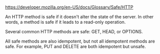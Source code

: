 https://developer.mozilla.org/en-US/docs/Glossary/Safe/HTTP

An HTTP method is safe if it doesn't alter the state of the server.
In other words, a method is safe if it leads to a read-only operation.

Several common HTTP methods are safe: GET, HEAD, or OPTIONS.

All safe methods are also idempotent, but not all idempotent methods are safe.
For example, PUT and DELETE are both idempotent but unsafe.